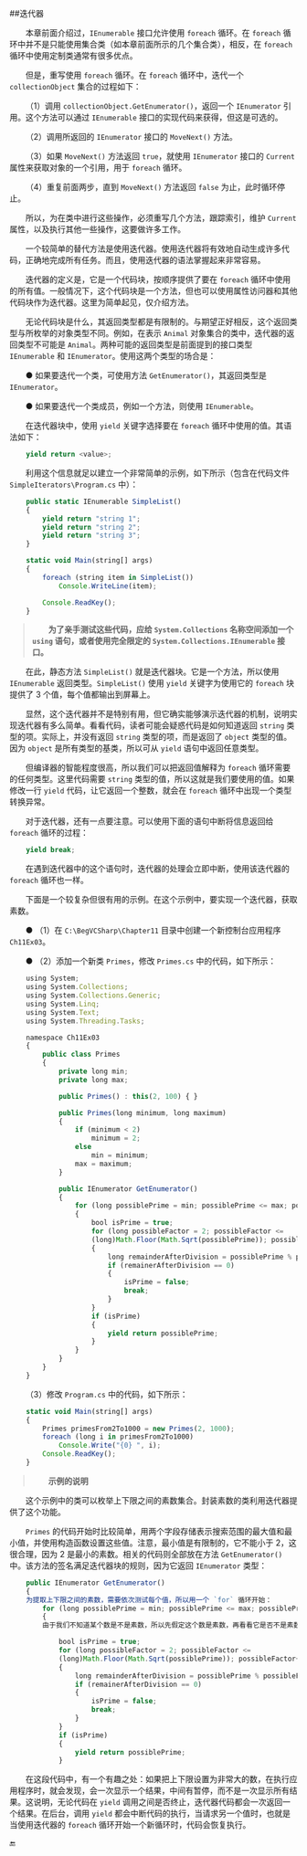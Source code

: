 ##迭代器

&emsp;&emsp;本章前面介绍过，`IEnumerable` 接口允许使用 `foreach` 循环。在 `foreach` 循环中并不是只能使用集合类（如本章前面所示的几个集合类），相反，在 `foreach` 循环中使用定制类通常有很多优点。

&emsp;&emsp;但是，重写使用 `foreach` 循环。在 `foreach` 循环中，迭代一个 `collectionObject` 集合的过程如下：

&emsp;&emsp;（1）调用 `collectionObject.GetEnumerator()`，返回一个 `IEnumerator` 引用。这个方法可以通过 `IEnumerable` 接口的实现代码来获得，但这是可选的。

&emsp;&emsp;（2）调用所返回的 `IEnumerator` 接口的 `MoveNext()` 方法。

&emsp;&emsp;（3）如果 `MoveNext()` 方法返回 `true`，就使用 `IEnumerator` 接口的 `Current` 属性来获取对象的一个引用，用于 `foreach` 循环。

&emsp;&emsp;（4）重复前面两步，直到 `MoveNext()` 方法返回 `false` 为止，此时循环停止。

&emsp;&emsp;所以，为在类中进行这些操作，必须重写几个方法，跟踪索引，维护 `Current` 属性，以及执行其他一些操作，这要做许多工作。

&emsp;&emsp;一个较简单的替代方法是使用迭代器。使用迭代器将有效地自动生成许多代码，正确地完成所有任务。而且，使用迭代器的语法掌握起来非常容易。

&emsp;&emsp;迭代器的定义是，它是一个代码块，按顺序提供了要在 `foreach` 循环中使用的所有值。一般情况下，这个代码块是一个方法，但也可以使用属性访问器和其他代码块作为迭代器。这里为简单起见，仅介绍方法。


&emsp;&emsp;无论代码块是什么，其返回类型都是有限制的。与期望正好相反，这个返回类型与所枚举的对象类型不同。例如，在表示 `Animal` 对象集合的类中，迭代器的返回类型不可能是 `Animal`。两种可能的返回类型是前面提到的接口类型 `IEnumerable` 和 `IEnumerator`。使用这两个类型的场合是：

&emsp;&emsp;● 如果要迭代一个类，可使用方法 `GetEnumerator()`，其返回类型是 `IEnumerator`。

&emsp;&emsp;● 如果要迭代一个类成员，例如一个方法，则使用 `IEnumerable`。

&emsp;&emsp;在迭代器块中，使用 `yield` 关键字选择要在 `foreach` 循环中使用的值。其语法如下：

```javascript
	yield return <value>;
```

&emsp;&emsp;利用这个信息就足以建立一个非常简单的示例，如下所示（包含在代码文件 `SimpleIterators\Program.cs` 中）：

```javascript
	public static IEnumerable SimpleList()
	{
		yield return "string 1";
		yield return "string 2";
		yield return "string 3";
	}

	static void Main(string[] args)
	{
		foreach (string item in SimpleList())
			Console.WriteLine(item);

		Console.ReadKey();
	}
```

>&emsp;&emsp;**为了亲手测试这些代码，应给 `System.Collections` 名称空间添加一个 `using` 语句，或者使用完全限定的 `System.Collections.IEnumerable` 接口。**

&emsp;&emsp;在此，静态方法 `SimpleList()` 就是迭代器块。它是一个方法，所以使用 `IEnumerable` 返回类型。`SimpleList()` 使用 `yield` 关键字为使用它的 `foreach` 块提供了 3 个值，每个值都输出到屏幕上。

&emsp;&emsp;显然，这个迭代器并不是特别有用，但它确实能够演示迭代器的机制，说明实现迭代器有多么简单。看看代码，读者可能会疑惑代码是如何知道返回 `string` 类型的项。实际上，并没有返回 `string` 类型的项，而是返回了 `object` 类型的值。因为 `object` 是所有类型的基类，所以可从 `yield` 语句中返回任意类型。

&emsp;&emsp;但编译器的智能程度很高，所以我们可以把返回值解释为 `foreach` 循环需要的任何类型。这里代码需要 `string` 类型的值，所以这就是我们要使用的值。如果修改一行 `yield` 代码，让它返回一个整数，就会在 `foreach` 循环中出现一个类型转换异常。

&emsp;&emsp;对于迭代器，还有一点要注意。可以使用下面的语句中断将信息返回给 `foreach` 循环的过程：

```javascript
	yield break;
```


&emsp;&emsp;在遇到迭代器中的这个语句时，迭代器的处理会立即中断，使用该迭代器的 `foreach` 循环也一样。

&emsp;&emsp;下面是一个较复杂但很有用的示例。在这个示例中，要实现一个迭代器，获取素数。


&emsp;&emsp;● （1）在 `C:\BegVCSharp\Chapter11` 目录中创建一个新控制台应用程序 `Ch11Ex03`。

&emsp;&emsp;● （2）添加一个新类 `Primes`，修改 `Primes.cs` 中的代码，如下所示：

```javascript
	using System;
	using System.Collections;
	using System.Collections.Generic;
	using System.Linq;
	using System.Text;
	using System.Threading.Tasks;

	namespace Ch11Ex03
	{
		public class Primes
		{
			private long min;
			private long max;

			public Primes() : this(2, 100) { }

			public Primes(long minimum, long maximum)
			{
				if (minimum < 2)
					minimum = 2;
				else
					min = minimum;
				max = maximum;
			}

			public IEnumerator GetEnumerator()
			{
				for (long possiblePrime = min; possiblePrime <= max; possiblePrime++)
				{
					bool isPrime = true;
					for (long possibleFactor = 2; possibleFactor <= 
					(long)Math.Floor(Math.Sqrt(possiblePrime)); possibleFactor++)
					{
						long remainderAfterDivision = possiblePrime % possibleFactor;
						if (remainerAfterDivision == 0)
						{
							isPrime = false;
							break;
						}
					}
					if (isPrime)
					{
						yield return possiblePrime;
					}
				}
			}
		}
	}
```

&emsp;&emsp;（3）修改 `Program.cs` 中的代码，如下所示：

```javascript
	static void Main(string[] args)
	{
		Primes primesFrom2To1000 = new Primes(2, 1000);
		foreach (long i in primesFrom2To1000)
			Console.Write("{0} ", i);
		Console.ReadKey();
	}
```


>&emsp;&emsp;**示例的说明**

&emsp;&emsp;这个示例中的类可以枚举上下限之间的素数集合。封装素数的类利用迭代器提供了这个功能。

&emsp;&emsp;`Primes` 的代码开始时比较简单，用两个字段存储表示搜索范围的最大值和最小值，并使用构造函数设置这些值。注意，最小值是有限制的，它不能小于 2，这很合理，因为 2 是最小的素数。相关的代码则全部放在方法 `GetEnumerator()` 中。该方法的签名满足迭代器块的规则，因为它返回 `IEnumerator` 类型：

```javascript
	public IEnumerator GetEnumerator()
	{
	为提取上下限之间的素数，需要依次测试每个值，所以用一个 `for` 循环开始：
		for (long possiblePrime = min; possiblePrime <= max; possiblePrime++)
		{
		由于我们不知道某个数是不是素数，所以先假定这个数是素数，再看看它是否不是素数。为此，需要看看该数能否被 2 刀该数平方根之间的所有数整除。如果能，则该数不是素数，于是测试下一个数。如果该数的确是素数，就使用 `yield` 把它传送给 `foreach` 循环。

			bool isPrime = true;
			for (long possibleFactor = 2; possibleFactor <= 
			(long)Math.Floor(Math.Sqrt(possiblePrime)); possibleFactor++)
			{
				long remainderAfterDivision = possiblePrime % possibleFactor;
				if (remainerAfterDivision == 0)
				{
					isPrime = false;
					break;
				}
			}
			if (isPrime)
			{
				yield return possiblePrime;
			}
```

&emsp;&emsp;在这段代码中，有一个有趣之处：如果把上下限设置为非常大的数，在执行应用程序时，就会发现，会一次显示一个结果，中间有暂停，而不是一次显示所有结果。这说明，无论代码在 `yield` 调用之间是否终止，迭代器代码都会一次返回一个结果。在后台，调用 `yield` 都会中断代码的执行，当请求另一个值时，也就是当使用迭代器的 `foreach` 循环开始一个新循环时，代码会恢复执行。


🔚